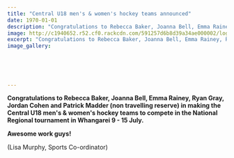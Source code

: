 ```yaml
---
title: "Central U18 men's & women's hockey teams announced"
date: 1970-01-01
description: "Congratulations to Rebecca Baker, Joanna Bell, Emma Rainey, Ryan Gray, Jordan Cohen and Patrick Madder (non travelling reserve) in making the Central U18 men's & women's hockey teams."
image: http://c1940652.r52.cf0.rackcdn.com/591257d6b8d39a34ae000002/logo-central-hockey.png
excerpt: "Congratulations to Rebecca Baker, Joanna Bell, Emma Rainey, Ryan Gray, Jordan Cohen and Patrick Madder (non travelling reserve) in making the Central U18 men's & women's hockey teams."
image_gallery:
    
    
    
    
    
---
```


<p><strong>Congratulations to Rebecca Baker, Joanna Bell, Emma Rainey, Ryan Gray, Jordan Cohen and Patrick Madder (non travelling reserve) in making the Central U18 men's &amp; women's hockey teams to compete in the National Regional tournament in Whangarei 9 - 15 July.</strong></p>
<p><strong>Awesome work guys!</strong></p>
<p>(Lisa Murphy, Sports Co-ordinator)</p>

